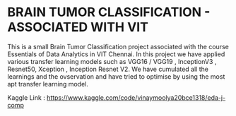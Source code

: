 # BRAIN TUMOR CLASSIFICATION - ASSOCIATED WITH VIT

This is a small Brain Tumor Classification project associated with the course Essentials of Data Analytics in VIT Chennai.
In this project we have applied various transfer learning models such as VGG16 / VGG19 , InceptionV3 , Resnet50, Xception , Inception Resnet V2.
We have cumulated all the learnings and the ovservation and have tried to optimise by using the most apt transfer learning model.

Kaggle Link : https://www.kaggle.com/code/vinaymoolya20bce1318/eda-j-comp
